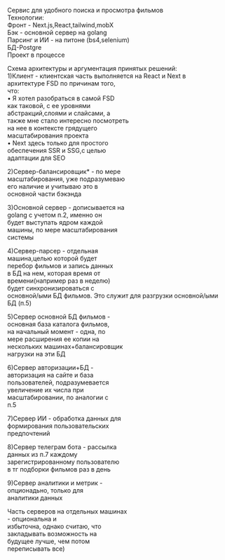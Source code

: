 Сервис для удобного поиска и просмотра фильмов <br>
Технологии:<br>
Фронт - Next.js,React,tailwind,mobX<br>
Бэк - основной сервер на golang<br>
Парсинг и ИИ - на питоне (bs4,selenium)<br>
БД-Postgre<br>
Проект в процессе<br>

Схема архитектуры и аргументация принятых решений:<br>
1)Клиент - клиентская часть выполняется на React и Next в <br> архитектуре FSD по причинам того, <br>что:<br>
• Я хотел разобраться в самой FSD <br>как таковой, с ее уровнями <br>абстракций,слоями и слайсами, а <br>также мне стало интересно посмотреть <br>на нее в контексте грядущего <br>масштабирования проекта<br>
• Next здесь только для простого <br>обеспечения SSR и SSG,с целью <br>адаптации для SEO

2)Сервер-балансировщик* - по мере <br>масштабирования, уже подразумеваю <br>его наличие и учитываю это в <br>основной части бэкэнда<br>

3)Основной сервер - дописывается на <br>golang с учетом п.2, именно он <br>будет выступать ядром каждой <br>машины, по мере масштабирования <br>системы


4)Сервер-парсер - отдельная <br>машина,целью которой будет <br>перебор фильмов и запись данных <br>в БД на нем, которая время от <br>времени(например раз в неделю) <br>будет синхронизироваться с <br>основной/ыми БД фильмов. Это служит для разгрузки основной/ыми БД (п.5)<br>

5)Сервер основной БД фильмов - <br>основная база каталога фильмов, <br>на начальный момент - одна, по <br>мере расширения ее копии на <br>нескольких машинах+балансировщик <br>нагрузки на эти БД<br>

6)Сервер авторизации+БД - <br>авторизация на сайте и база <br>пользователей, подразумевается <br>увеличение их числа при <br>масштабировании, по аналогии с <br>п.5<br>

7)Сервер ИИ - обработка данных для <br>формирования пользовательских <br>предпочтений<br>

8)Сервер телеграм бота - рассылка <br>данных из п.7 каждому <br>зарегистрированному пользователю <br>в тг подборки фильмов раз в день<br>

9)Сервер аналитики и метрик - <br>опционадьно, только для <br>аналитики данных<br>

Часть серверов на отдельных машинах<br> - опциональна и <br>избыточна, однако считаю, что <br>закладывать возможность на <br>будущее лучше, чем потом <br>переписывать все)<br>
